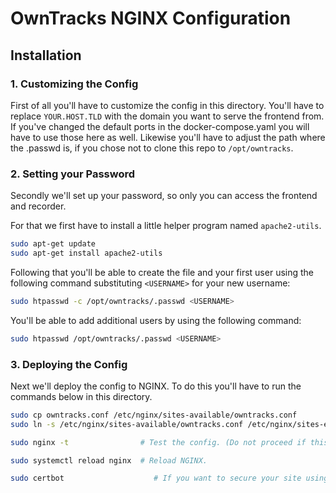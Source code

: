 # OwnTracks NGINX Configuration

## Installation

### 1. Customizing the Config

First of all you'll have to customize the config in this directory. You'll have to replace `YOUR.HOST.TLD` with the domain you want to serve the frontend from. 
If you've changed the default ports in the docker-compose.yaml you will have to use those here as well.
Likewise you'll have to adjust the path where the .passwd is, if you chose not to clone this repo to `/opt/owntracks`.

### 2. Setting your Password

Secondly we'll set up your password, so only you can access the frontend and recorder.


For that we first have to install a little helper program named `apache2-utils`.

```bash
sudo apt-get update
sudo apt-get install apache2-utils
```

Following that you'll be able to create the file and your first user using the following command substituting `<USERNAME>` for your new username:

```bash
sudo htpasswd -c /opt/owntracks/.passwd <USERNAME>
```

You'll be able to add additional users by using the following command:

```bash
sudo htpasswd /opt/owntracks/.passwd <USERNAME>
```

### 3. Deploying the Config

Next we'll deploy the config to NGINX. To do this you'll have to run the commands below in this directory.

```bash
sudo cp owntracks.conf /etc/nginx/sites-available/owntracks.conf               # Copy the config to the NGINX directory.
sudo ln -s /etc/nginx/sites-available/owntracks.conf /etc/nginx/sites-enabled  # Activate the config.

sudo nginx -t                # Test the config. (Do not proceed if this fails!)

sudo systemctl reload nginx  # Reload NGINX.

sudo certbot	                # If you want to secure your site using free Let's Encrypt SSL.
```
